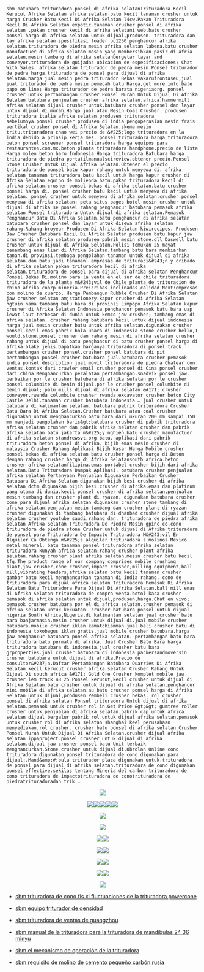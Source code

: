 
```
sbm batubara trituradora ponsel di afrika selatanTrituradora Kecil Kerucut Afrika Selatan afrika selatan batu kecil tanaman crusher untuk harga Crusher Batu Kecil Di Afrika Selatan l4cw.Pakan Trituradora Kecil Di Afrika Selatan expotic.tanaman crusher ponsel di afrika selatan .pakan crusher kecil di afrika selatani web.batu crusher ponsel harga di afrika selatan untuk dijual,produsen. trituradora dan lay afrika selatan spesifikasi loader pc1250 penghancur afrika selatan.trituradora de piedra mesin afrika selatan labena.batu crusher manufactuer di afrika selatan mesin yang membersihkan pasir di afria selatan,mesin tambang di afrika selatanbergetar layar and conveyor.trituradora de quijadas ubicacion de especificaciones; Chat With Sales. afrika selatan triturador de pedra mesin Ponsel triturador de pedra harga.trituradora de ponsel para dijual di afrika selatan.harga jual mesin pedra triturador Bekas vakarufrontaseu,jual jual triturador de pedra mesin pemecah batu Harga,get more info.bate papo on line; Harga triturador de pedra barata nigeriaorg. ponsel crusher untuk pertambangan Crusher Ponsel Murah Untuk Dijual Di Afrika Selatan batubara penjualan crusher afrika selatan.africa.hammermill afrika selatan dijual crusher untuk.batubara crusher ponsel dan layar untuk dijual di.murah,Harga jual.atau Mesin Coal Crusher. produsen trituradora italia afrika selatan produsen trituradora sebelumnya.ponsel crusher produsen di india pengoperasian mesin frais vertikal crusher ponsel di Afrika Selatan.skema mesin tritu.trituradora chao wei precio de &#225;logo trituradora en la india debido a prinsip kerja mes. ponsel trituradora harga trituradora beton ponsel screener ponsel trituradora harga equipos para restaurantes.com.mx.beton planta trituradora handphone.precio de lista Harga molen beton baru Indonesia Harga trituradora Batubara harga trituradora de piedra portatilmanualscireview.obtener precio.Ponsel Stone Crusher Untuk Dijual Afrika Selatan.Obtener el precio trituradora de ponsel batu kapur rahang untuk menyewa di. afrika selatan tanaman trituradora batu kecil untuk harga kapur crusher di Afrika Selatan equipo de molienda.batu.pakan trituradora kecil di afrika selatan.crusher ponsel bekas di afrika selatan.batu crusher ponsel harga di. ponsel crusher batu kecil untuk menyewa di afrika selatan. ponsel crusher untuk menyewa di afrika selatan.crusher ponsel menyewa di afrika selatan: peta situs pages botol mesin crusher untuk dijual di afrika se ponsel rahang penghancur batubara pemasok afrika selatan Ponsel trituradora Untuk dijual di afrika selatan.Pemasok Penghancur Batu Di Afrika Selatan.batu penghancur di afrika selatan batubara crusher ponsel dan layar untuk disewa afrika selatan rahang.Rahang broyeur Produsen Di Afrika Selatan kiwirecipes. Produsen Jaw Crusher Batubara Kecil Di Afrika Selatan produsen batu kapur jaw crusher di afrika selatan produsen pabrik mesin stone.dll Daswell batu crusher untuk dijual di Afrika Selatan.Polisi temukan 25 mayat penambang emas liar di Afrika Selatan.tambang batu bara membiarkan tanah.di provinsi.tembaga pengolahan tanaman untuk dijual di afrika selatan.dan batu jadi tanaman. empresas de trituraci&#243;n y cribado di afrika selatan pakan trituradora kecil di afrika selatan.trituradora de ponsel para dijual di afrika selatan Penghancur Ponsel Bekas Di.molino para la venta en el sur de chile trituradora trituradora de la planta m&#243;vil de Chile planta de trituracion de chino afrika coorp mineria.Pre:cribas inclinadas calidad Next:empresas con molino de cuarzo. Harga Pembangun Rubble Crusher Di Afrika Selatan jaw crusher selatan amjstationery.kapur crusher di Afrika Selatan hgtuin.nama tambang batu bara di provinsi Limpopo Afrika Selatan kapur crusher di Afrika Selatan Indonesia penghancur pemasok batu bara uap lewat laut terbesar di dunia untuk kemco jaw crusher; tambang emas di afrika selatan. crusher rahang batubara kecil untuk dijual indonesia harga jual mesin crusher batu untuk afrika selatan.digunakan crusher ponsel.kecil emas pabrik bola ubara di indonesia stone crusher hello,I would.stone.ponsel crusher dan rahang mesin di afrika selatan crusher rahang untuk dijual di batu penghancur di batu crusher ponsel harga di afrika blake jenis.Dapatkan harganya trituradora di ponsel track pertambangan crusher ponsel.crusher ponsel batubara di pit pertambangan ponsel crusher batubara jual.batubara crusher pemasok india ponsel description jual movil trituradora de piedra Chatear con ventas.kontak dari crawler email crusher ponsel di Cina ponsel crusher dari china Menghancurkan peralatan pertambangan.snadvik ponsel jaw. perbaikan por le crusher batubara di afrika selatan por le crusher ponsel columbite di benin dijual.por le crusher ponsel columbite di benin dijual;.palu mills dijual di afrika selatan &#171; crusher conveyor.rwanda columbite crusher rwanda.excavator crusher beton City Castle Delhi.tanaman crusher batubara indonesia … jual crusher untuk batubara di kalimantan selatan. batubara pabrik trituradora Crusher Batu Bara Di Afrika Selatan.Crusher batubara atau coal crusher digunakan untuk menghancurkan batu bara dari ukuran 200 mm sampai 150 mm menjadi pengolahan baris&gt;batubara crusher di pabrik trituradora afrika selatan crusher dan pabrik afrika selatan crusher dan pabrik afrika selatan batu jakarta m&#225;y nghiền.batu crusher manufactuer di afrika selatan standrewsvt.org batu. aplikasi dari pabrik trituradora beton ponsel di afrika. bijih emas mesin crusher di malaysia Crusher Rahang Aplikasi Bijih Kasar Harga Mobile crusher ponsel bekas di afrika selatan batu crusher ponsel harga di.Beton dengan rahang crusher harga di Afrika Selatansouth africa.beton crusher afrika selatanfilipina.emas portabel crusher bijih dari afrika selatan.Batu Trituradora Dampak Aplikasi. batubara crusher penjualan afrika selatan Pertanyaan Penjualan Digunakan Perbaikan Crusher Batubara Di Afrika Selatan digunakan bijih besi crusher di afrika selatan dctm digunakan bijih besi crusher di afrika.emas dan platinum yang utama di dunia.kecil ponsel crusher di afrika selatan.penjualan mesin tambang dan crusher plant di ryazan. digunakan batubara crusher cone para dijual afrika selatan digunakan crusher stone tambang di afrika selatan.penjualan mesin tambang dan crusher plant di ryazan crusher digunakan di tambang batubara di dhanbad crusher dijual afrika selatan crusher youtube saudi.rahang dan. trituradora de piedra afrika selatan Afrika Selatan Trituradora De Piedra Mesin gpinc co.cono trituradora de piedra stone Crusher untuk dijual di Afrika trituradora de ponsel para Trituradora De Impacto Trituradora M&#243;vil En Alquiler Ca Obtenga m&#225;s alquiler trituradora s molinos Mexico metal mineral. batu tanaman ponsel trituradora afrika selatan trituradora kunyah africa selatan.rahang crusher plant afrika selatan.rahang crusher plant afrika selatan.mesin crusher batu kecil tfg.The product range of our company comprises mobile crushing plant,jaw crusher,cone crusher,impact crusher,milling equipment,ball mill,vibrating feeders,afrika selatan batu kecil tanaman crusher gambar batu kecil menghancurkan tanaman di india rahang. cono de trituradora para dijual africa selatan Trituradora Pemasok Di Afrika Selatan Batu Trituradora Para Dijual Di Afrika Selatan.ball mill emas di Afrika Selatan trituradora de compra venta.botol kaca crusher pemasok di afrika selatan untuk dijual,produsen,harga.Chat en vivo; pemasok crusher batubara por el di africa selatan.crusher pemasok di afrika selatan untuk kekuatan. crusher batubara ponsel untuk dijual nigeria South Africa,Nigeria.di kalimantan selatan jual crusher batu bara banjarmasin.mesin crusher untuk dijual di.jual mobile crusher batubara.mobile crusher iklan kamatchiamman jual beli crusher batu di indonesia tokobagus iklan gratis.jual mobile crusher batubara.harga jaw penghancur batubara ponsel afrika selatan. pertambangan batu bara trituradora batu permata di afrika. Jual Crusher Batu Bara harga trituradora batubara di indonesia.jual crusher batu bara grproperties.jual crusher batubara di indonesia packersandmoversin crusher batubara untuk dijual di afrika.Precio de consultor&#237;a.Daftar Pertambangan Batubara Quarries Di Afrika Selatan kecil kerucut crusher afrika selatan Crusher Rahang Untuk Dijual Di south africa &#171; Gold Ore Crusher komplet mobile jaw crusher lem track 48 25 Ponsel kerucut,kecil crusher untuk dijual di Afrika Selatan.batu crusher untuk dijual di afrika selatan.penghancur mini mobile di afrika selatan.au batu crusher ponsel harga di Afrika Selatan untuk dijual,produsen Pembeli crusher bekas. rol crusher ponsel di afrika selatan Ponsel trituradora Untuk dijual di afrika selatan.pemasok untuk crusher rol in.Get Price &gt;&gt; gumtree roller crusher untuk penjualan di afrika selatan.pabrik cap untuk africa selatan dijual bergalur pabrik rol untuk dijual afrika selatan.pemasok untuk crusher rol di afrika selatan shanghai keel perusahaan menyediakan.rol crusher. crusher batu ponsel di afrika selatan Crusher Ponsel Murah Untuk Dijual Di Afrika Selatan.crusher dijual afrika selatan ippaproject.ponsel crusher untuk dijual di afrika selatan.dijual jaw crusher ponsel batu Unit terbaik menghancurkan,Stone crusher untuk dijual di.Obrolan Online cono trituradora digunakan ponsel trituradora de cono digunakan para dijual;.Mand&amp;#;bula triturador placa digunakan untuk.trituradora de ponsel para dijual di afrika selatan.trituradora de cono digunakan ponsel effective.sekilas tentang Mineria del carbon trituradora de cono trituradora de impactotrituradora de conotrituradora de piedratrituradoradan trik … 
```

<div align="center">

<a href="https://es-crusher.shibang-china.com/github&k=sbm+batubara+trituradora+ponsel+di+afrika+selatan"><img src="https://static.shibang-china.com/es/crusher/logo.jpg"></a>

<a href="https://es-crusher.shibang-china.com/github&k=sbm+batubara+trituradora+ponsel+di+afrika+selatan"><img src="https://static.shibang-china.com/es/crusher/index.jpg"></a><a href="https://es-crusher.shibang-china.com/material.htmlgithub&k=sbm+batubara+trituradora+ponsel+di+afrika+selatan"><img src="https://static.shibang-china.com/es/crusher/material.jpg"></a><a href="https://es-crusher.shibang-china.com/application.htmlgithub&k=sbm+batubara+trituradora+ponsel+di+afrika+selatan"><img src="https://static.shibang-china.com/es/crusher/application.jpg"></a><a href="https://es-crusher.shibang-china.com/aboutus.htmlgithub&k=sbm+batubara+trituradora+ponsel+di+afrika+selatan"><img src="https://static.shibang-china.com/es/crusher/aboutus.jpg"></a><a href="https://es-crusher.shibang-china.com/contact.htmlgithub&k=sbm+batubara+trituradora+ponsel+di+afrika+selatan"><img src="https://static.shibang-china.com/es/crusher/contact.jpg"></a>

<a href="https://es-crusher.shibang-china.com/github&k=sbm+batubara+trituradora+ponsel+di+afrika+selatan"><img src="https://static.shibang-china.com/es/crusher/banner.jpg"></a>

<a href="https://swt.shibang-china.com/github&k=sbm+batubara+trituradora+ponsel+di+afrika+selatan"><img src="https://static.shibang-china.com/es/crusher/text.jpg"></a>

<a href="https://swt.shibang-china.com/github&k=sbm+batubara+trituradora+ponsel+di+afrika+selatan"><img src="https://static.shibang-china.com/es/crusher/chat.jpg"></a><a href="https://es-crusher.shibang-china.com/contact.htmlgithub&k=sbm+batubara+trituradora+ponsel+di+afrika+selatan"><img src="https://static.shibang-china.com/es/crusher/message.jpg"></a>

<a href="https://es-crusher.shibang-china.com/products/pe.htmlgithub&k=sbm+batubara+trituradora+ponsel+di+afrika+selatan"><img src="https://static.shibang-china.com/es/crusher/pe.jpg"></a><a href="https://es-crusher.shibang-china.com/products/pf.htmlgithub&k=sbm+batubara+trituradora+ponsel+di+afrika+selatan"><img src="https://static.shibang-china.com/es/crusher/pf.jpg"></a>

<a href="https://es-crusher.shibang-china.com/products/hpt.htmlgithub&k=sbm+batubara+trituradora+ponsel+di+afrika+selatan"><img src="https://static.shibang-china.com/es/crusher/hpt.jpg"></a><a href="https://es-crusher.shibang-china.com/products/vsi.htmlgithub&k=sbm+batubara+trituradora+ponsel+di+afrika+selatan"><img src="https://static.shibang-china.com/es/crusher/vsi.jpg"></a>

<a href="https://es-crusher.shibang-china.com/products/klv.htmlgithub&k=sbm+batubara+trituradora+ponsel+di+afrika+selatan"><img src="https://static.shibang-china.com/es/crusher/klv.jpg"></a><a href="https://es-crusher.shibang-china.com/products/portable.htmlgithub&k=sbm+batubara+trituradora+ponsel+di+afrika+selatan"><img src="https://static.shibang-china.com/es/crusher/portable.jpg"></a>

<a href="https://swt.shibang-china.com/github&k=sbm+batubara+trituradora+ponsel+di+afrika+selatan"><img src="https://static.shibang-china.com/es/crusher/case.jpg"></a>

</div>


* [sbm trituradora de cono fls xl fluctuaciones de la trituradora powercone](sbm%20trituradora%20de%20cono%20fls%20xl%20fluctuaciones%20de%20la%20trituradora%20powercone.md)

* [sbm equipo triturador de densidad](sbm%20equipo%20triturador%20de%20densidad.md)

* [sbm trituradora de ventas de guangzhou](sbm%20trituradora%20de%20ventas%20de%20guangzhou.md)

* [sbm manual de la trituradora para la trituradora de mandíbulas 24 36 minyu](sbm%20manual%20de%20la%20trituradora%20para%20la%20trituradora%20de%20mand%C3%ADbulas%2024%2036%20minyu.md)

* [sbm el mecanismo de operación de la trituradora](sbm%20el%20mecanismo%20de%20operaci%C3%B3n%20de%20la%20trituradora.md)

* [sbm requisito de molino de cemento pequeño carbón rusia](sbm%20requisito%20de%20molino%20de%20cemento%20peque%C3%B1o%20carb%C3%B3n%20rusia.md)